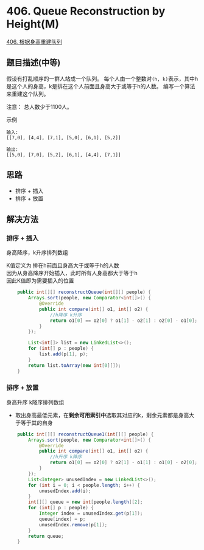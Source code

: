 
# 406. Queue Reconstruction by Height(M)

[406. 根据身高重建队列](https://leetcode-cn.com/problems/queue-reconstruction-by-height/)

## 题目描述(中等)

假设有打乱顺序的一群人站成一个队列。 每个人由一个整数对`(h, k)`表示，其中h是这个人的身高，k是排在这个人前面且身高大于或等于h的人数。 编写一个算法来重建这个队列。

注意：
总人数少于1100人。

示例
```
输入:
[[7,0], [4,4], [7,1], [5,0], [6,1], [5,2]]

输出:
[[5,0], [7,0], [5,2], [6,1], [4,4], [7,1]]
```


## 思路

- 排序 + 插入
- 排序 + 放置

## 解决方法

### 排序 + 插入

身高降序，k升序排列数组

K值定义为 排在h前面且身高大于或等于h的人数  
因为从身高降序开始插入，此时所有人身高都大于等于h  
因此K值即为需要插入的位置


```java
    public int[][] reconstructQueue(int[][] people) {
        Arrays.sort(people, new Comparator<int[]>() {
            @Override
            public int compare(int[] o1, int[] o2) {
                //h降序 k升序
                return o1[0] == o2[0] ? o1[1] - o2[1] : o2[0] - o1[0];
            }
        });

        List<int[]> list = new LinkedList<>();
        for (int[] p : people) {
            list.add(p[1], p);
        }
        return list.toArray(new int[0][]);
    }

```

### 排序 + 放置

身高升序 k降序排列数组

- 取出身高最低元素，在**剩余可用索引中**选取其对应的k，剩余元素都是身高大于等于其的自身

```java
    public int[][] reconstructQueue1(int[][] people) {
        Arrays.sort(people, new Comparator<int[]>() {
            @Override
            public int compare(int[] o1, int[] o2) {
                //h升序 k降序
                return o1[0] == o2[0] ? o2[1] - o1[1] : o1[0] - o2[0];
            }
        });
        List<Integer> unusedIndex = new LinkedList<>();
        for (int i = 0; i < people.length; i++) {
            unusedIndex.add(i);
        }
        int[][] queue = new int[people.length][2];
        for (int[] p : people) {
            Integer index = unusedIndex.get(p[1]);
            queue[index] = p;
            unusedIndex.remove(p[1]);
        }
        return queue;
    }
```